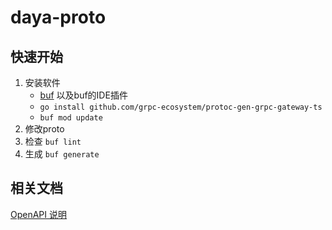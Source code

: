 # daya-proto

## 快速开始

1. 安装软件
   - [buf](https://buf.build/docs/installation) 以及buf的IDE插件
   - `go install github.com/grpc-ecosystem/protoc-gen-grpc-gateway-ts`
   - `buf mod update`
2. 修改proto
3. 检查 `buf lint`
4. 生成 `buf generate`
   
## 相关文档

[OpenAPI 说明](https://grpc-ecosystem.github.io/grpc-gateway/docs/mapping/customizing_openapi_output/)
